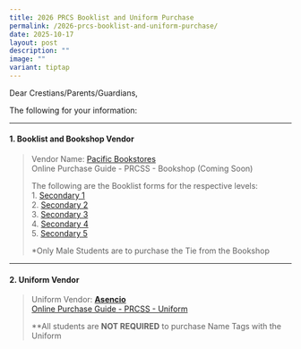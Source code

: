 ```yaml
---
title: 2026 PRCS Booklist and Uniform Purchase
permalink: /2026-prcs-booklist-and-uniform-purchase/
date: 2025-10-17
layout: post
description: ""
image: ""
variant: tiptap
---
```

<p>Dear Crestians/Parents/Guardians,</p>
<p>The following for your information:</p>
<hr>
<h4><strong>1. Booklist and Bookshop Vendor</strong></h4>
<blockquote>
<p>Vendor Name: <a href="https://www.pacificbookstores.com/" rel="noopener nofollow" target="_blank">Pacific Bookstores</a>
<br>Online Purchase Guide - PRCSS - Bookshop (Coming Soon)</p>
<p></p>
<p>The following are the Booklist forms for the respective levels:
<br>1. <a href="/files/Booklist/2026/SEC_1.pdf" rel="noopener noreferrer nofollow" target="_blank">Secondary 1</a>
<br>2. <a href="/files/Booklist/2026/SEC_2.pdf" rel="noopener noreferrer nofollow" target="_blank">Secondary 2</a>
<br>3. <a href="/files/Booklist/2026/SEC_3.pdf" rel="noopener noreferrer nofollow" target="_blank">Secondary 3</a>
<br>4. <a href="/files/Booklist/2026/SEC_4.pdf" rel="noopener noreferrer nofollow" target="_blank">Secondary 4</a>
<br>5. <a href="/files/Booklist/2026/SEC_5__NA_.pdf" rel="noopener noreferrer nofollow" target="_blank">Secondary 5</a>
</p>
<p>*Only Male Students are to purchase the Tie from the Bookshop</p>
</blockquote>
<hr>
<h4><strong>2. Uniform Vendor</strong></h4>
<blockquote>
<p>Uniform Vendor: <strong><a href="https://asencio.com.sg/" rel="noopener noreferrer nofollow" target="_blank">Asencio</a></strong>
<br><a href="/files/Booklist/2026/Pasir_Ris_Crest_Secondary_School_online_ordering_guide___08102025.pdf" rel="noopener noreferrer nofollow" target="_blank">Online Purchase Guide - PRCSS - Uniform</a>
</p>
<p>**All students are&nbsp;<strong>NOT REQUIRED</strong>&nbsp;to purchase
Name Tags with the Uniform</p>
</blockquote>
<p></p>
<p></p>
<p></p>